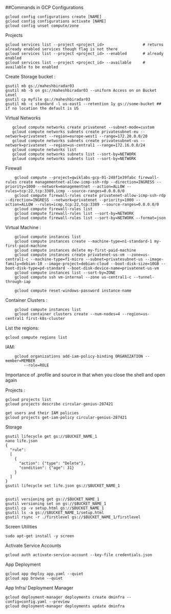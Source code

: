 ##Commands in GCP
Configurations

    gcloud config configurations create [NAME]
    gcloud config configurations activate [NAME] 
    gcloud config unset compute/zone

Projects

              
    gcloud services list --project <project_id>                 # returns already enabled services though flag is not there 
    gcloud services list --project <project_id> --enabled       # already enabled
    gcloud services list --project <project_id> --available     # available to be enabled 
    
    
Create Storage bucket :

    gsutil mb gs://maheshbiradar03
    gsutil mb -b on gs://maheshbiradar03 --uniform Access on on Bucket Level
    gsutil cp myfile gs://maheshbiradar03
    gsutil mb -c standard -l us-east1 --retention 1y gs://some-bucket ## if no location the default is US

   
Virtual Networks
   
       gcloud compute networks create privatenet --subnet-mode=custom
       gcloud compute networks subnets create privatesubnet-eu --network=privatenet --region=europe-west1 --range=172.20.0.0/20
       gcloud compute networks subnets create privatesubnet-us --network=privatenet --region=us-central1 --range=172.16.0.0/24
       gcloud compute networks list
       gcloud compute networks subnets list --sort-by=NETWORK
       gcloud compute networks subnets list --sort-by=NETWORK
       
  Firewall
  
        gcloud compute --project=qwiklabs-gcp-01-248f1e39fabc firewall-rules create managementnet-allow-icmp-ssh-rdp --direction=INGRESS --priority=1000 --network=managementnet --action=ALLOW --rules=tcp:22,tcp:3389,icmp --source-ranges=0.0.0.0/0
        gcloud compute firewall-rules create privatenet-allow-icmp-ssh-rdp --direction=INGRESS --network=privatenet --priority=1000 --action=ALLOW --rules=icmp,tcp:22,tcp:3389 --source-ranges=0.0.0.0/0
        gcloud compute firewall-rules list
        gcloud compute firewall-rules list --sort-by=NETWORK
        gcloud compute firewall-rules list --sort-by=NETWORK --format=json
        


Virtual Machine :
        
        gcloud compute instances list
        gcloud compute instances create --machine-type=n1-standard-1 my-first-paid-machine
        gcloud compute instances delete my-first-paid-machine
        gcloud compute instances create privatenet-us-vm --zone=us-central1-c --machine-type=f1-micro --subnet=privatesubnet-us --image-family=debian-10 --image-project=debian-cloud --boot-disk-size=10GB --boot-disk-type=pd-standard --boot-disk-device-name=privatenet-us-vm
        gcloud compute instances list --sort-by=ZONE
        gcloud compute ssh vm-internal --zone us-central1-c --tunnel-through-iap
        
        gcloud compute reset-windows-password instance-name

Container Clusters :
    
        gcloud compute instances list
        gcloud container clusters create --num-nodes=4 --region=us-central1 first-k8s-cluster
    

List the regions:

    gcloud compute regions list
   
IAM:
        
        gcloud organizations add-iam-policy-binding ORGANIZATION --member=MEMBER
            --role=ROLE
Importance of .profile and source in that  when you close the shell and open again


Projects :

    gcloud projects list  
    gcloud projects describe circular-genius-287421
    
    get users and their IAM policies
    gcloud projects get-iam-policy circular-genius-287421


Storage

    gsutil lifecycle get gs://$BUCKET_NAME_1
    nano life.json
    {
      "rule":
      [
        {
          "action": {"type": "Delete"},
          "condition": {"age": 31}
        }
      ]
    }
    gsutil lifecycle set life.json gs://$BUCKET_NAME_1
    
    
    gsutil versioning get gs://$BUCKET_NAME_1
    gsutil versioning set on gs://$BUCKET_NAME_1
    gsutil cp -v setup.html gs://$BUCKET_NAME_1
    gsutil ls -a gs://$BUCKET_NAME_1/setup.html
    gsutil rsync -r ./firstlevel gs://$BUCKET_NAME_1/firstlevel
    
Screen Utilities

    sudo apt-get install -y screen
    
Activate Service Accounts

    gcloud auth activate-service-account --key-file credentials.json

App Deployment

    gcloud app deploy app.yaml --quiet
    gcloud app browse --quiet
    
    
 App Infra/ Deployment Manager
 
    gcloud deployment-manager deployments create dminfra --config=config.yaml --preview
    gcloud deployment-manager deployments update dminfra
